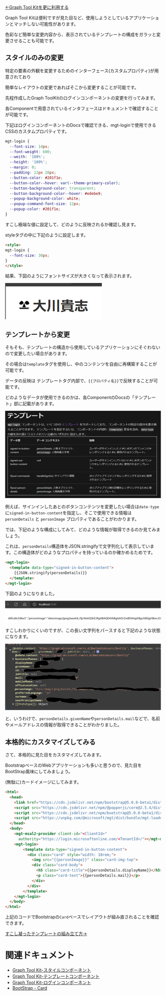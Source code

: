 [←Graph Tool Kitを更に利用する](./5-using-toolkit-more.md)

Graph Tool Kitは便利ですが見た目など、使用しようとしているアプリケーションとマッチしない可能性があります。

色彩など簡単な変更内容から、表示されているテンプレートの構成をガラッと変更させることも可能です。

## スタイルのみの変更

特定の要素の外観を変更するためのインターフェース(カスタムプロパティ)が用意されており

簡単なレイアウトの変更であればそこから変更することが可能です。

先程作成したGraph ToolKitのログインコンポーネントの変更を行ってみます。

各Componentで用意されているインタフェースはドキュメントで確認することが可能です。

下記はログインコンポーネントのDocsで確認できる、mgt-loginで使用できるCSSのカスタムプロパティです。

``` css
mgt-login {
  --font-size: 14px;
  --font-weight: 600;
  --weith: '100%';
  --height: '100%';
  --margin: 0;
  --padding: 12px 20px;
  --button-color: #201f1e;
  --button-color--hover: var(--theme-primary-color);
  --button-background-color: transparent;
  --button-background-color--hover: #edebe9;
  --popup-background-color: white;
  --popup-command-font-size: 12px;
  --popup-color: #201f1e;
}
```

すこし極端な値に設定して、どのように反映されるか確認し見ます。

styleタグの中に下記のように設定します。

``` html
<style>
mgt-login {
  --font-size: 30px;
}
</style>
```

結果、下図のようにフォントサイズが大きくなって表示されます。

![結果](./.attachments/6/2021-11-10-23-30-06.png)

## テンプレートから変更

そもそも、テンプレートの構造から使用しているアプリケーションにそぐわないので変更したい場合があります。

その場合は`template`タグを使用し、中のコンテンツを自由に再構築することが可能です。

データの反映は テンプレートタグ内部で、`{{プロパティ名}}`で反映することが可能です。

どのようなデータが使用できるのかは、各ComponentのDocsの「テンプレート」部に記載があります。

![ドキュメントより](./.attachments/6/2021-11-10-23-47-43.png)

例えば、サインインしたあとのボタンコンテンツを変更したい場合は`date-type`に`signed-in-button-content`を指定し、そこで使用できる情報は `personDetails` と `personImage` プロパティであることがわかります。

では、下記のような構成にしてみて、どのような情報が取得できるのか見てみましょう。

これは、`personDetails`構造体をJSON.stringifyで文字列化して表示しています。この構造体がどのようなプロパティを持っているのか確かめるためです。

``` html
<mgt-login>
  <template data-type="signed-in-button-content">
    {{JSON.stringify(personDetails)}}
  </template>
</mgt-login>
```

下図のようになりました。

![結果](./.attachments/6/2021-11-10-23-52-08.png)

すこしわかりにくいのですが、この長い文字列をパースすると下記のような状態になります。

![パース](./.attachments/6/2021-11-10-23-56-33.png)

と、いうわけで、`personDetails.givenName`や`personDetails.mail`などで、名前やメールアドレスの情報が取得できることがわかりました。

## 本格的にカスタマイズしてみる

さて、本格的に見た目をカスタマイズしてみます。

BootstrapベースのWebアプリケーションも多いと思うので、見た目をBootStrap風味にしてみましょう。

(無駄に)カードイメージにしてみます。

``` html
<html>
  <head>
    <link href="https://cdn.jsdelivr.net/npm/bootstrap@5.0.0-beta1/dist/css/bootstrap.min.css" rel="stylesheet" integrity="sha384-giJF6kkoqNQ00vy+HMDP7azOuL0xtbfIcaT9wjKHr8RbDVddVHyTfAAsrekwKmP1" crossorigin="anonymous">
    <script src="https://cdn.jsdelivr.net/npm/@popperjs/core@2.5.4/dist/umd/popper.min.js" integrity="sha384-q2kxQ16AaE6UbzuKqyBE9/u/KzioAlnx2maXQHiDX9d4/zp8Ok3f+M7DPm+Ib6IU" crossorigin="anonymous"></script>
    <script src="https://cdn.jsdelivr.net/npm/bootstrap@5.0.0-beta1/dist/js/bootstrap.min.js" integrity="sha384-pQQkAEnwaBkjpqZ8RU1fF1AKtTcHJwFl3pblpTlHXybJjHpMYo79HY3hIi4NKxyj" crossorigin="anonymous"></script>
    <script src="https://unpkg.com/@microsoft/mgt/dist/bundle/mgt-loader.js"></script>
  </head>
  <body>
    <mgt-msal2-provider client-id="<ClientId>"
      authority="https://login.microsoftonline.com/<TenantId>/"></mgt-msal2-provider>
    <mgt-login>
        <template data-type="signed-in-button-content">
          <div class="card" style="width: 18rem;">
            <img src="{{personImage}}" class="card-img-top">
            <div class="card-body">
              <h5 class="card-title">{{personDetails.displayName}}</h5>
              <p class="card-text">{{personDetails.mail}}</p>
            </div>
          </div>
        </template>
    </mgt-login>
  </body>
</html>
```

上記のコードでBootstrapの`Card`ベースでレイアウトが組み直されることを確認できます。

[すこし凝ったテンプレートの組み立て方→](./7-use-any-component.md)

# 関連ドキュメント

* [Graph Tool Kit-スタイルコンポーネント](https://docs.microsoft.com/ja-jp/graph/toolkit/customize-components/style?view=graph-rest-1.0)
* [Graph Tool Kit-テンプレートコンポーネント](https://docs.microsoft.com/ja-jp/graph/toolkit/customize-components/templates?view=graph-rest-1.0)
* [Graph Tool Kit-ログインコンポーネント](https://docs.microsoft.com/ja-jp/graph/toolkit/components/login?context=graph%2Fapi%2F1.0&view=graph-rest-1.0)
* [BootStrap - Card](https://getbootstrap.jp/docs/5.0/components/card/)